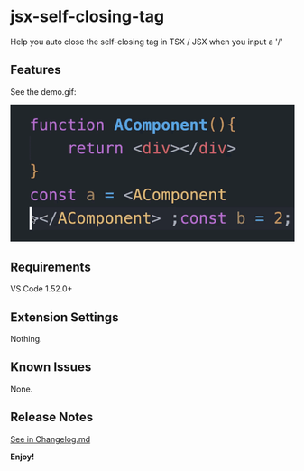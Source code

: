 # jsx-self-closing-tag 

Help you auto close the self-closing tag in TSX / JSX when you input a '/'

## Features

See the demo.gif:

![demo.gif](demo.gif)

## Requirements

VS Code 1.52.0+

## Extension Settings

Nothing.

## Known Issues

None.

## Release Notes

[See in Changelog.md](./CHANGELOG.md)

**Enjoy!**
